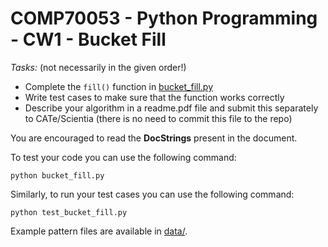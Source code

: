 # COMP70053 - Python Programming - CW1 - Bucket Fill

_Tasks:_ (not necessarily in the given order!)
- Complete the `fill()` function in [bucket_fill.py](bucket_fill.py)
- Write test cases to make sure that the function works correctly
- Describe your algorithm in a readme.pdf file and submit this separately to CATe/Scientia (there is no need to commit this file to the repo)

You are encouraged to read the **DocStrings** present in the document.

To test your code you can use the following command:
```shell
python bucket_fill.py
```

Similarly, to run your test cases you can use the following command:
```shell
python test_bucket_fill.py
```

Example pattern files are available in [data/](data/).
